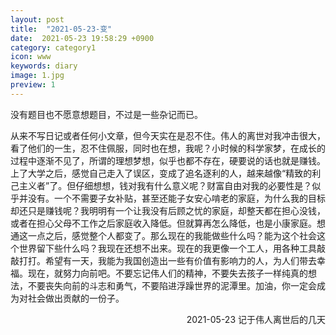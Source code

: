 ```yaml
---
layout: post
title:  "2021-05-23-变"
date:  2021-05-23 19:58:29 +0900
category: category1
icon: www
keywords: diary
image: 1.jpg
preview: 1
---
```

没有题目也不愿意想题目，不过是一些杂记而已。

从来不写日记或者任何小文章，但今天实在是忍不住。伟人的离世对我冲击很大，看了他们的一生，忍不住佩服，同时也在想，我呢？小时候的科学家梦，在成长的过程中逐渐不见了，所谓的理想梦想，似乎也都不存在，硬要说的话也就是赚钱。上了大学之后，感觉自己走入了误区，变成了追名逐利的人，越来越像“精致的利己主义者”了。但仔细想想，钱对我有什么意义呢？财富自由对我的必要性是？似乎并没有。一个不需要子女补贴，甚至还能子女安心啃老的家庭，为什么我的目标却还只是赚钱呢？我明明有一个让我没有后顾之忧的家庭，却整天都在担心没钱，或者在担心父母不工作之后家庭收入降低。但就算再怎么降低，也是小康家庭。想通这一点之后，感觉整个人都变了。那么现在的我能做些什么吗？能为这个社会这个世界留下些什么吗？我现在还想不出来。现在的我更像一个工人，用各种工具敲敲打打。希望有一天，我能为我国创造出一些有价值有影响力的人，为人们带去幸福。现在，就努力向前吧。不要忘记伟人们的精神，不要失去孩子一样纯真的想法，不要丧失向前的斗志和勇气，不要陷进浮躁世界的泥潭里。加油，你一定会成为对社会做出贡献的一份子。

<p align="right">2021-05-23 记于伟人离世后的几天</p>